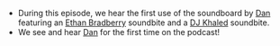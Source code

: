 * During this episode, we hear the first use of the soundboard by [Dan](/people/dswerdlove) featuring an [Ethan Bradberry](/people/ebradberry) soundbite and a [DJ Khaled](/people/kkhaled) soundbite.
* We see and hear [Dan](/people/dswerdlove) for the first time on the podcast!
